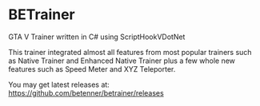 # BETrainer
GTA V Trainer written in C# using ScriptHookVDotNet

This trainer integrated almost all features from most popular trainers such as Native Trainer and Enhanced Native Trainer plus a few whole new features such as Speed Meter and XYZ Teleporter.

You may get latest releases at:
https://github.com/betenner/betrainer/releases
